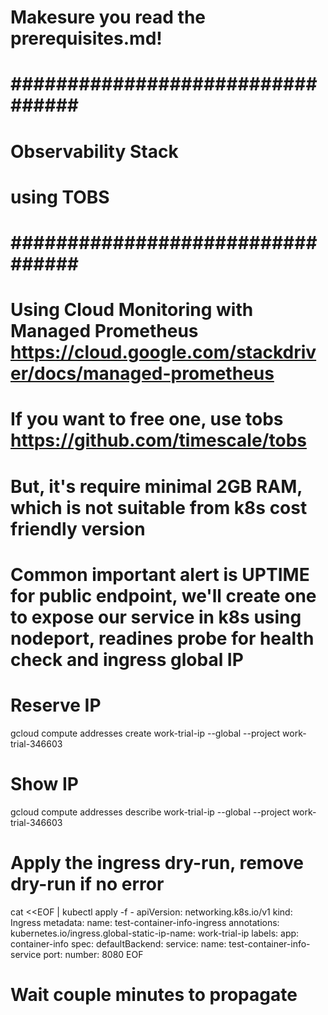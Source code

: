 # Makesure you read the prerequisites.md!

# ################################# #
#        Observability Stack        #
#            using TOBS             #
# ################################# #

# Using Cloud Monitoring with Managed Prometheus https://cloud.google.com/stackdriver/docs/managed-prometheus
# If you want to free one, use tobs https://github.com/timescale/tobs
# But, it's require minimal 2GB RAM, which is not suitable from k8s cost friendly version

# Common important alert is UPTIME for public endpoint, we'll create one to expose our service in k8s using nodeport, readines probe for health check and ingress global IP
# Reserve IP
gcloud compute addresses create work-trial-ip --global --project work-trial-346603

# Show IP
gcloud compute addresses describe work-trial-ip --global --project work-trial-346603

# Apply the ingress dry-run, remove dry-run if no error
cat <<EOF | kubectl apply -f -
apiVersion: networking.k8s.io/v1
kind: Ingress
metadata:
  name: test-container-info-ingress
  annotations:
    kubernetes.io/ingress.global-static-ip-name: work-trial-ip
  labels:
    app: container-info
spec:
  defaultBackend:
    service:
      name: test-container-info-service
      port:
        number: 8080
EOF

# Wait couple minutes to propagate